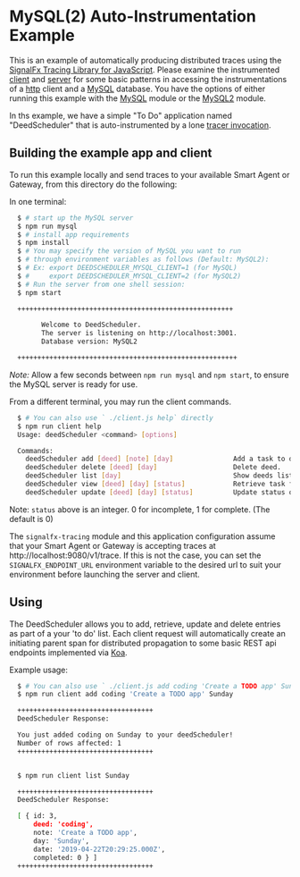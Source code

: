 # MySQL(2) Auto-Instrumentation Example

This is an example of automatically producing distributed traces using the
[SignalFx Tracing Library for JavaScript](https://github.com/signalfx/signalfx-nodejs-tracing).
Please examine the instrumented [client](./client.js) and [server](./server.js) for
some basic patterns in accessing the instrumentations of a [http](https://nodejs.org/api/http.html)
client and a [MySQL](https://www.mysql.com) database.
You have the options of either running this example
with the [MySQL](https://github.com/mysqljs/mysql) module or
the [MySQL2](https://github.com/sidorares/node-mysql2) module.

In ths example, we have a simple "To Do" application named
"DeedScheduler" that is auto-instrumented by a lone
[tracer invocation](./deedScheduler/tracer.js).

## Building the example app and client

To run this example locally and send traces to your available Smart Agent or Gateway,
 from this directory do the following:

In one terminal:
```bash
  $ # start up the MySQL server
  $ npm run mysql
  $ # install app requirements
  $ npm install
  $ # You may specify the version of MySQL you want to run
  $ # through environment variables as follows (Default: MySQL2):
  $ # Ex: export DEEDSCHEDULER_MYSQL_CLIENT=1 (for MySQL)
  $ #     export DEEDSCHEDULER_MYSQL_CLIENT=2 (for MySQL2)
  $ # Run the server from one shell session:
  $ npm start

  ++++++++++++++++++++++++++++++++++++++++++++++++++++++

        Welcome to DeedScheduler.
        The server is listening on http://localhost:3001.
        Database version: MySQL2

  +++++++++++++++++++++++++++++++++++++++++++++++++++++++

```
*Note:* Allow a few seconds between `npm run mysql` and `npm start`, to ensure the MySQL server is ready for use.

From a different terminal, you may run the client commands.
```bash
  $ # You can also use ` ./client.js help` directly
  $ npm run client help
  Usage: deedScheduler <command> [options]

  Commands:
    deedScheduler add [deed] [note] [day]               Add a task to deedScheduler.
    deedScheduler delete [deed] [day]                   Delete deed.
    deedScheduler list [day]                            Show deeds list.
    deedScheduler view [deed] [day] [status]            Retrieve task from scheduler.
    deedScheduler update [deed] [day] [status]          Update status of deed (uncompleted - 0, completed - 1).


```
Note: `status` above is an integer. 0 for incomplete, 1 for complete. (The default is 0)

The `signalfx-tracing` module and this application configuration assume that your Smart Agent
or Gateway is accepting traces at http://localhost:9080/v1/trace.  If this is not the case,
you can set the `SIGNALFX_ENDPOINT_URL` environment variable to the desired url to suit your
environment before launching the server and client.

## Using

The DeedScheduler allows you to add, retrieve, update and delete entries as part of a your 'to do' list. Each
client request will automatically create an initiating parent span for distributed propagation
to some basic REST api endpoints implemented via [Koa](https://koajs.com).


Example usage:
```bash
  $ # You can also use ` ./client.js add coding 'Create a TODO app' Sunday` directly
  $ npm run client add coding 'Create a TODO app' Sunday

  ++++++++++++++++++++++++++++++++++
  DeedScheduler Response:

  You just added coding on Sunday to your deedScheduler!
  Number of rows affected: 1
  ++++++++++++++++++++++++++++++++++


  $ npm run client list Sunday

  ++++++++++++++++++++++++++++++++++
  DeedScheduler Response:

  [ { id: 3,
      deed: 'coding',
      note: 'Create a TODO app',
      day: 'Sunday',
      date: '2019-04-22T20:29:25.000Z',
      completed: 0 } ]
  ++++++++++++++++++++++++++++++++++


```
